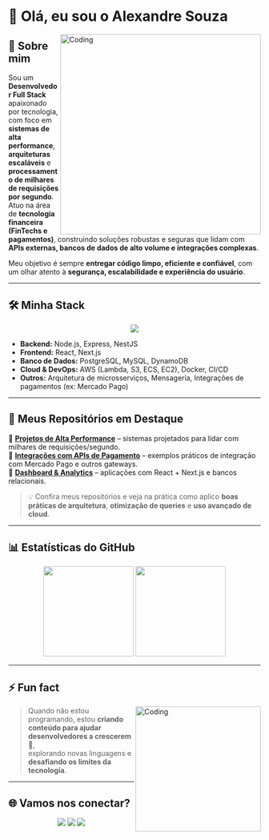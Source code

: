 # 👋 Olá, eu sou o Alexandre Souza  

<img align="right" alt="Coding" width="400" src="https://media.giphy.com/media/qgQUggAC3Pfv687qPC/giphy.gif">

## 🚀 Sobre mim  
Sou um **Desenvolvedor Full Stack** apaixonado por tecnologia, com foco em **sistemas de alta performance**, **arquiteturas escaláveis** e **processamento de milhares de requisições por segundo**.  
Atuo na área de **tecnologia financeira (FinTechs e pagamentos)**, construindo soluções robustas e seguras que lidam com **APIs externas, bancos de dados de alto volume e integrações complexas**.  

Meu objetivo é sempre **entregar código limpo, eficiente e confiável**, com um olhar atento à **segurança, escalabilidade e experiência do usuário**.  

---

## 🛠️ Minha Stack  

<p align="center">
  <img src="https://skillicons.dev/icons?i=nodejs,react,nextjs,ts,js,postgres,mysql,dynamodb,aws,docker,git,github,linux" />
</p>

- **Backend:** Node.js, Express, NestJS  
- **Frontend:** React, Next.js  
- **Banco de Dados:** PostgreSQL, MySQL, DynamoDB  
- **Cloud & DevOps:** AWS (Lambda, S3, ECS, EC2), Docker, CI/CD  
- **Outros:** Arquitetura de microsserviços, Mensageria, Integrações de pagamentos (ex: Mercado Pago)  

---

## 📂 Meus Repositórios em Destaque  

🔹 [**Projetos de Alta Performance**](#) – sistemas projetados para lidar com milhares de requisições/segundo.  
🔹 [**Integrações com APIs de Pagamento**](#) – exemplos práticos de integração com Mercado Pago e outros gateways.  
🔹 [**Dashboard & Analytics**](#) – aplicações com React + Next.js e bancos relacionais.  

> 💡 Confira meus repositórios e veja na prática como aplico **boas práticas de arquitetura**, **otimização de queries** e **uso avançado de cloud**.  

---

## 📊 Estatísticas do GitHub  

<p align="center">
  <img height="180em" src="https://github-readme-stats.vercel.app/api?username=SeuUserAqui&show_icons=true&theme=tokyonight&hide_border=true" />
  <img height="180em" src="https://github-readme-stats.vercel.app/api/top-langs/?username=SeuUserAqui&layout=compact&theme=tokyonight&hide_border=true" />
</p>

---

## ⚡ Fun fact  

<img align="right" alt="Coding" width="250" src="https://media.giphy.com/media/L8K62iTDkzGX6/giphy.gif">

> Quando não estou programando, estou **criando conteúdo para ajudar desenvolvedores a crescerem** 🚀,  
> explorando novas linguagens e **desafiando os limites da tecnologia**.  

---

## 🌐 Vamos nos conectar?  

<p align="center">
  <a href="https://www.linkedin.com/in/SeuLinkedinAqui"><img src="https://img.shields.io/badge/-LinkedIn-blue?style=flat&logo=linkedin&logoColor=white" /></a>
  <a href="mailto:SeuEmailAqui@gmail.com"><img src="https://img.shields.io/badge/-Email-red?style=flat&logo=gmail&logoColor=white" /></a>
  <a href="https://github.com/SeuUserAqui"><img src="https://img.shields.io/badge/-GitHub-black?style=flat&logo=github&logoColor=white" /></a>
</p>
